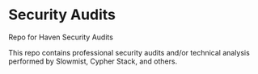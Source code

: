 # Security Audits
Repo for Haven Security Audits

This repo contains professional security audits and/or technical analysis performed by Slowmist, Cypher Stack, and others.
